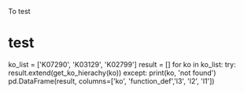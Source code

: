 To test

# test
ko_list = ['K07290', 'K03129', 'K02799']
result = []
for ko in ko_list:
    try:
        result.extend(get_ko_hierachy(ko))
    except:
        print(ko, 'not found')
pd.DataFrame(result, columns=['ko', 'function_def','l3', 'l2', 'l1'])
